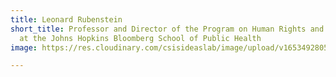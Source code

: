 ```yaml
---
title: Leonard Rubenstein
short_title: Professor and Director of the Program on Human Rights and Health in Conflict
  at the Johns Hopkins Bloomberg School of Public Health
image: https://res.cloudinary.com/csisideaslab/image/upload/v1653492805/health-commission/len_rubenstein_headshot_uw9y8g.jpg

---
```

